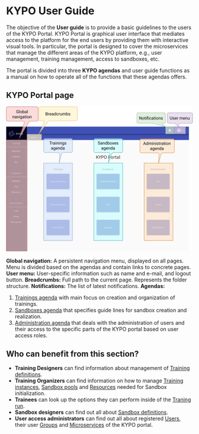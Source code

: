 # KYPO User Guide

The objective of the **User guide** is to provide a basic guidelines to the users of the KYPO Portal. KYPO Portal is graphical user interface that mediates access to the platform for the end users by providing them with interactive visual tools. In particular, the portal is designed to cover the microservices that manage the different areas of the KYPO platform, e.g., user management, training management, access to sandboxes, etc.

The portal is divided into three **KYPO agendas** and user guide functions as a manual on how to operate all of the functions that these agendas offers.

## KYPO Portal page

![KYPO-home-page](../img/user-guide/KYPO-home-page.png)


**Global navigation:** A persistent navigation menu, displayed on all pages. Menu is divided based on the agendas and contain links to concrete pages.
**User menu:** User-specific information such as name and e-mail, and logout button.
**Breadcrumbs:** Full path to the current page. Represents the folder structure.
**Notifications:** The list of latest notifications.
**Agendas:** 

 1. [Trainings agenda](./training-agenda/training-agenda-overview.md) with main focus on creation and organization of trainings.
 2. [Sandboxes agenda](./sandbox-agenda/sandbox-agenda-overview.md) that specifies guide lines for sandbox creation and realization. 
 3. [Administration agenda](./administration-agenda/administration-agenda-overview.md) that deals with the administration of users and their access to the specific parts of the KYPO portal based on user access roles.
 
## Who can benefit from this section?

* **Training Designers** can find information about management of [Training definitions](./training-agenda/training-definition.md).
* **Training Organizers** can find information on how to manage [Training instances](./training-agenda/training-instance.md), [Sandbox pools](./sandbox-agenda/pool.md) and [Resources](./sandbox-agenda/resources.md) needed for Sandbox initialization.
* **Trainees** can look up the options they can perform inside of the [Traning run](./training-agenda/training-run.md).
* **Sandbox designers** can find out all about [Sandbox definitions](./sandbox-agenda/sandbox-definition.md).
* **User access administrators** can find out all about registered [Users](./administration-agenda/users.md), their user [Groups](./administration-agenda/groups.md) and [Microservices](./administration-agenda/microservices.md) of the KYPO portal.

